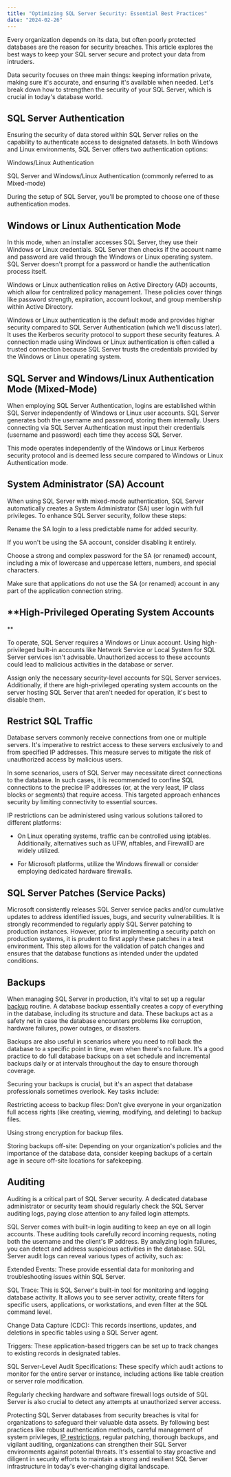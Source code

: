 ```yaml
---
title: "Optimizing SQL Server Security: Essential Best Practices"
date: "2024-02-26"
---
```


Every organization depends on its data, but often poorly protected databases are the reason for security breaches. This article explores the best ways to keep your SQL server secure and protect your data from intruders.

Data security focuses on three main things: keeping information private, making sure it's accurate, and ensuring it's available when needed. Let's break down how to strengthen the security of your SQL Server, which is crucial in today's database world.

## **SQL Server Authentication**

Ensuring the security of data stored within SQL Server relies on the capability to authenticate access to designated datasets. In both Windows and Linux environments, SQL Server offers two authentication options:

Windows/Linux Authentication

SQL Server and Windows/Linux Authentication (commonly referred to as Mixed-mode)

During the setup of SQL Server, you'll be prompted to choose one of these authentication modes.

## **Windows or Linux Authentication Mode**

In this mode, when an installer accesses SQL Server, they use their Windows or Linux credentials. SQL Server then checks if the account name and password are valid through the Windows or Linux operating system. SQL Server doesn't prompt for a password or handle the authentication process itself.

Windows or Linux authentication relies on Active Directory (AD) accounts, which allow for centralized policy management. These policies cover things like password strength, expiration, account lockout, and group membership within Active Directory.

Windows or Linux authentication is the default mode and provides higher security compared to SQL Server Authentication (which we'll discuss later). It uses the Kerberos security protocol to support these security features. A connection made using Windows or Linux authentication is often called a trusted connection because SQL Server trusts the credentials provided by the Windows or Linux operating system.

## **SQL Server and Windows/Linux Authentication Mode (Mixed-Mode)**

When employing SQL Server Authentication, logins are established within SQL Server independently of Windows or Linux user accounts. SQL Server generates both the username and password, storing them internally. Users connecting via SQL Server Authentication must input their credentials (username and password) each time they access SQL Server.

This mode operates independently of the Windows or Linux Kerberos security protocol and is deemed less secure compared to Windows or Linux Authentication mode.

## **System Administrator (SA) Account**

When using SQL Server with mixed-mode authentication, SQL Server automatically creates a System Administrator (SA) user login with full privileges. To enhance SQL Server security, follow these steps:

Rename the SA login to a less predictable name for added security.

If you won't be using the SA account, consider disabling it entirely.

Choose a strong and complex password for the SA (or renamed) account, including a mix of lowercase and uppercase letters, numbers, and special characters.

Make sure that applications do not use the SA (or renamed) account in any part of the application connection string.

## **High-Privileged Operating System Accounts  
**

To operate, SQL Server requires a Windows or Linux account. Using high-privileged built-in accounts like Network Service or Local System for SQL Server services isn't advisable. Unauthorized access to these accounts could lead to malicious activities in the database or server.

Assign only the necessary security-level accounts for SQL Server services. Additionally, if there are high-privileged operating system accounts on the server hosting SQL Server that aren't needed for operation, it's best to disable them.

## **Restrict SQL Traffic**

Database servers commonly receive connections from one or multiple servers. It's imperative to restrict access to these servers exclusively to and from specified IP addresses. This measure serves to mitigate the risk of unauthorized access by malicious users.

In some scenarios, users of SQL Server may necessitate direct connections to the database. In such cases, it is recommended to confine SQL connections to the precise IP addresses (or, at the very least, IP class blocks or segments) that require access. This targeted approach enhances security by limiting connectivity to essential sources.  
  
IP restrictions can be administered using various solutions tailored to different platforms:

- On Linux operating systems, traffic can be controlled using iptables. Additionally, alternatives such as UFW, nftables, and FirewallD are widely utilized.  
      
    

- For Microsoft platforms, utilize the Windows firewall or consider employing dedicated hardware firewalls.

## **SQL Server Patches (Service Packs)**

Microsoft consistently releases SQL Server service packs and/or cumulative updates to address identified issues, bugs, and security vulnerabilities. It is strongly recommended to regularly apply SQL Server patching to production instances. However, prior to implementing a security patch on production systems, it is prudent to first apply these patches in a test environment. This step allows for the validation of patch changes and ensures that the database functions as intended under the updated conditions.

## **Backups**

When managing SQL Server in production, it's vital to set up a regular [backup](https://utho.com/backups) routine. A database backup essentially creates a copy of everything in the database, including its structure and data. These backups act as a safety net in case the database encounters problems like corruption, hardware failures, power outages, or disasters.

Backups are also useful in scenarios where you need to roll back the database to a specific point in time, even when there's no failure. It's a good practice to do full database backups on a set schedule and incremental backups daily or at intervals throughout the day to ensure thorough coverage.

Securing your backups is crucial, but it's an aspect that database professionals sometimes overlook. Key tasks include:

Restricting access to backup files: Don't give everyone in your organization full access rights (like creating, viewing, modifying, and deleting) to backup files.

Using strong encryption for backup files.

Storing backups off-site: Depending on your organization's policies and the importance of the database data, consider keeping backups of a certain age in secure off-site locations for safekeeping.

## **Auditing**

Auditing is a critical part of SQL Server security. A dedicated database administrator or security team should regularly check the SQL Server auditing logs, paying close attention to any failed login attempts.

SQL Server comes with built-in login auditing to keep an eye on all login accounts. These auditing tools carefully record incoming requests, noting both the username and the client's IP address. By analyzing login failures, you can detect and address suspicious activities in the database. SQL Server audit logs can reveal various types of activity, such as:

Extended Events: These provide essential data for monitoring and troubleshooting issues within SQL Server.

SQL Trace: This is SQL Server's built-in tool for monitoring and logging database activity. It allows you to see server activity, create filters for specific users, applications, or workstations, and even filter at the SQL command level.

Change Data Capture (CDC): This records insertions, updates, and deletions in specific tables using a SQL Server agent.

Triggers: These application-based triggers can be set up to track changes to existing records in designated tables.

SQL Server-Level Audit Specifications: These specify which audit actions to monitor for the entire server or instance, including actions like table creation or server role modification.

Regularly checking hardware and software firewall logs outside of SQL Server is also crucial to detect any attempts at unauthorized server access.

Protecting SQL Server databases from security breaches is vital for organizations to safeguard their valuable data assets. By following best practices like robust authentication methods, careful management of system privileges, [IP restrictions](https://help.zoho.com/portal/en/kb/mail/adminconsole/articles/what-are-ip-restrictions#:~:text=IP%20Restrictions%20can%20be%20enabled,login%20will%20not%20be%20possible.), regular patching, thorough backups, and vigilant auditing, organizations can strengthen their SQL Server environments against potential threats. It's essential to stay proactive and diligent in security efforts to maintain a strong and resilient SQL Server infrastructure in today's ever-changing digital landscape.
